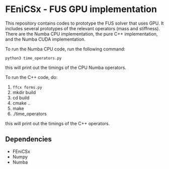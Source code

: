 # FEniCSx - FUS GPU implementation

This repository contains codes to prototype the FUS solver that uses GPU. It includes
several prototypes of the relevant operators (mass and stiffness). There are the 
Numba CPU implementation, the pure C++ implementation, and the Numba CUDA implementation.

To run the Numba CPU code, run the following command:

```python3 time_operators.py```

this will print out the timings of the CPU Numba operators.

To run the C++ code, do:

1. `ffcx forms.py`
2. mkdir build
3. cd build
4. cmake ..
5. make
6. ./time_operators

this will print out the timings of the C++ operators.

## Dependencies

* FEniCSx
* Numpy
* Numba
